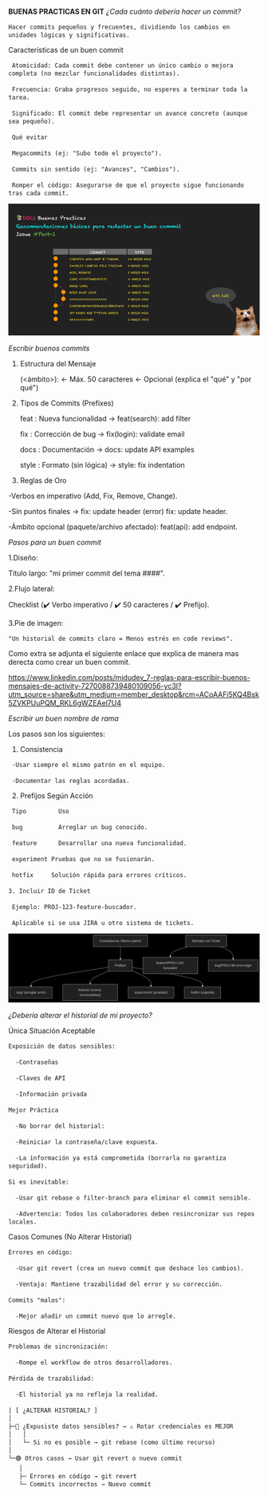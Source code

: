 **BUENAS PRACTICAS EN GIT**
 *¿Cada cuánto debería hacer un commit?*
   
    Hacer commits pequeños y frecuentes, dividiendo los cambios en unidades lógicas y significativas.

   Características de un buen commit
  
     Atomicidad: Cada commit debe contener un único cambio o mejora completa (no mezclar funcionalidades distintas).

     Frecuencia: Graba progresos seguido, no esperes a terminar toda la tarea.
     
     Significado: El commit debe representar un avance concreto (aunque sea pequeño).

     Qué evitar

     Megacommits (ej: "Subo todo el proyecto").
     
     Commits sin sentido (ej: "Avances", "Cambios").
 
     Romper el código: Asegurarse de que el proyecto sigue funcionando tras cada commit.

![buencommit](imagenes/1_eTcw2ApU_y73IOrwws_KvA.png)

*Escribir buenos commits*

 1. Estructura del Mensaje

    <tipo>(<ámbito>): <mensaje breve>  ← Máx. 50 caracteres
    <BLANK LINE>
    <cuerpo detallado>  ← Opcional (explica el "qué" y "por qué")

  2. Tipos de Commits (Prefixes)
   
   
     
     feat  :     Nueva funcionalidad →      feat(search): add filter    
 
     fix  :      Corrección de bug →         fix(login): validate email  

     docs  :     Documentación   →          docs: update API examples   

     style  :   Formato (sin lógica) →     style: fix indentation
     

  4. Reglas de Oro

   -Verbos en imperativo (Add, Fix, Remove, Change).

   -Sin puntos finales → fix: update header (error) fix: update header.

   -Ámbito opcional (paquete/archivo afectado): feat(api): add endpoint.
 
  *Pasos para un buen commit*
   
   1.Diseño:

   Título largo: "mi primer commit del tema ####".

   2.Flujo lateral:

   Checklist (✔️ Verbo imperativo / ✔️ 50 caracteres / ✔️ Prefijo).

   3.Pie de imagen:
    
    "Un historial de commits claro = Menos estrés en code reviews".

  Como extra se adjunta el siguiente enlace que explica de manera mas derecta 
  como crear un buen commit.

  https://www.linkedin.com/posts/midudev_7-reglas-para-escribir-buenos-mensajes-de-activity-7270088739480109056-yc3I?utm_source=share&utm_medium=member_desktop&rcm=ACoAAFi5KQ4Bsk5ZVKPUuPQM_RKL6gWZEAel7U4

  *Escribir un buen nombre de rama*

  Los pasos son los siguientes:

   1. Consistencia

     -Usar siempre el mismo patrón en el equipo.

     -Documentar las reglas acordadas.

   2. Prefijos Según Acción
     
     Tipo	      Uso
     
     bug	      Arreglar un bug conocido.

     feature	  Desarrollar una nueva funcionalidad.

     experiment	Pruebas que no se fusionarán.
     
     hotfix    	Solución rápida para errores críticos.

    3. Incluir ID de Ticket

     Ejemplo: PROJ-123-feature-buscador.

     Aplicable si se usa JIRA u otro sistema de tickets.

  ![buenas](imagenes/buen.png)

  *¿Debería alterar el historial de mi proyecto?*
   
  Única Situación Aceptable
   
    Exposición de datos sensibles:

      -Contraseñas

      -Claves de API

      -Información privada

    Mejor Práctica
 
      -No borrar del historial:

      -Reiniciar la contraseña/clave expuesta.

      -La información ya está comprometida (borrarla no garantiza seguridad).

    Si es inevitable:

      -Usar git rebase o filter-branch para eliminar el commit sensible.

      -Advertencia: Todos los colaboradores deben resincronizar sus repos locales.

  Casos Comunes (No Alterar Historial)

    Errores en código:

      -Usar git revert (crea un nuevo commit que deshace los cambios).

      -Ventaja: Mantiene trazabilidad del error y su corrección.

    Commits "malos":

      -Mejor añadir un commit nuevo que lo arregle.

  Riesgos de Alterar el Historial

    Problemas de sincronización:

      -Rompe el workflow de otros desarrolladores.

    Pérdida de trazabilidad:

      -El historial ya no refleja la realidad.

    | [ ¿ALTERAR HISTORIAL? ]
    │
    ├─🔴 ¿Expusiste datos sensibles? → ⚠️ Rotar credenciales es MEJOR
    │   │
    │   └─ Si no es posible → git rebase (como último recurso)
    │
    └─🟢 Otros casos → Usar git revert o nuevo commit
       │
       ├─ Errores en código → git revert
       └─ Commits incorrectos → Nuevo commit
